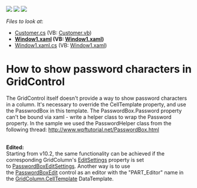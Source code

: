<!-- default badges list -->
![](https://img.shields.io/endpoint?url=https://codecentral.devexpress.com/api/v1/VersionRange/128653059/10.2.3%2B)
[![](https://img.shields.io/badge/Open_in_DevExpress_Support_Center-FF7200?style=flat-square&logo=DevExpress&logoColor=white)](https://supportcenter.devexpress.com/ticket/details/E2372)
[![](https://img.shields.io/badge/📖_How_to_use_DevExpress_Examples-e9f6fc?style=flat-square)](https://docs.devexpress.com/GeneralInformation/403183)
<!-- default badges end -->
<!-- default file list -->
*Files to look at*:

* [Customer.cs](./CS/WpfApplication1/Customer.cs) (VB: [Customer.vb](./VB/WpfApplication1/Customer.vb))
* **[Window1.xaml](./CS/WpfApplication1/Window1.xaml) (VB: [Window1.xaml](./VB/WpfApplication1/Window1.xaml))**
* [Window1.xaml.cs](./CS/WpfApplication1/Window1.xaml.cs) (VB: [Window1.xaml](./VB/WpfApplication1/Window1.xaml))
<!-- default file list end -->
# How to show password characters in GridControl


<p>The GridControl itself doesn't provide a way to show password characters in a column. It's necessary to override the CellTemplate property, and use the PasswrodBox in this template. The PasswordBox.Password property can't be bound via xaml - write a helper class to wrap the Password property. In the sample we used the PasswordHelper class from the following thread: <a href="http://www.wpftutorial.net/PasswordBox.html">http://www.wpftutorial.net/PasswordBox.html</a><br /><br /></p>
<p><strong>Edited:</strong><br />Starting from v10.2, the same functionality can be achieved if the corresponding GridColumn's <a href="https://documentation.devexpress.com/#WPF/DevExpressXpfGridColumnBase_EditSettingstopic">EditSettings</a> property is set to <a href="https://documentation.devexpress.com/#wpf/clsDevExpressXpfEditorsSettingsPasswordBoxEditSettingstopic">PasswordBoxEditSettings</a>. Another way is to use the <a href="https://documentation.devexpress.com/#wpf/clsDevExpressXpfEditorsPasswordBoxEdittopic">PasswordBoxEdit</a> control as an editor with the "PART_Editor" name in the <a href="https://documentation.devexpress.com/#WPF/DevExpressXpfGridColumnBase_CellTemplatetopic">GridColumn.CellTemplate</a> DataTemplate.</p>

<br/>


